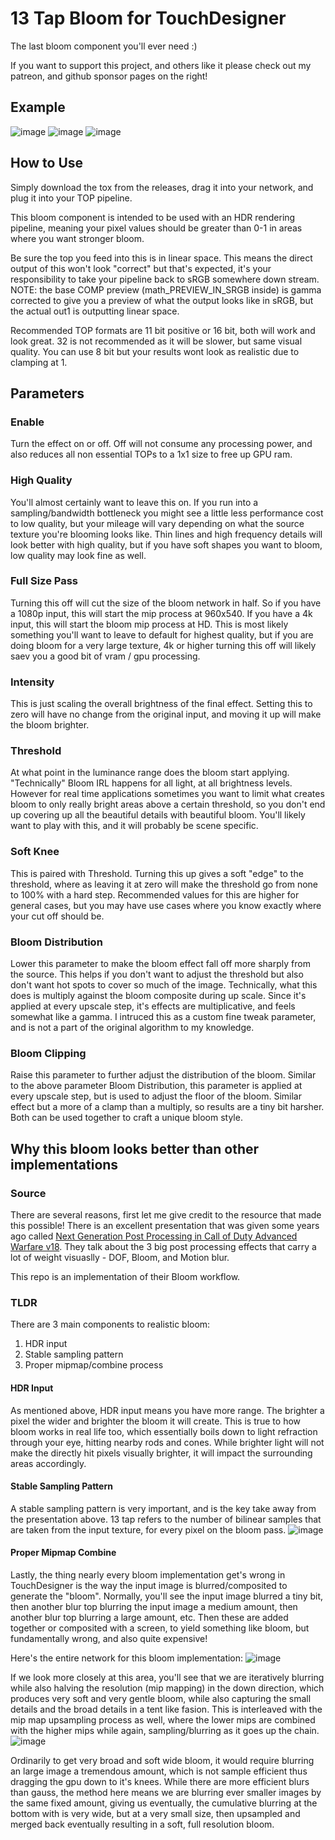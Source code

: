 # 13 Tap Bloom for TouchDesigner
The last bloom component you'll ever need :)

If you want to support this project, and others like it please check out my patreon, and github sponsor pages on the right!

## Example
![image](https://user-images.githubusercontent.com/10091486/235195443-0f5634a3-a2dd-4c6d-bd28-473d0fb14825.png)
![image](https://user-images.githubusercontent.com/10091486/235196563-4cc1bf15-0413-4dc0-ae02-8ff604bcc4ef.png)
![image](https://user-images.githubusercontent.com/10091486/235202365-d3cc89ed-8bf0-44d0-86d7-f17c9cab1fd8.png)


## How to Use
Simply download the tox from the releases, drag it into your network, and plug it into your TOP pipeline.

This bloom component is intended to be used with an HDR rendering pipeline, meaning your pixel values should be greater than 0-1 in areas where you want stronger bloom. 

Be sure the top you feed into this is in linear space. This means the direct output of this won't look "correct" but that's expected, it's your responsibility to take your pipeline back to sRGB somewhere down stream. NOTE: the base COMP preview (math_PREVIEW_IN_SRGB inside) is gamma corrected to give you a preview of what the output looks like in sRGB, but the actual out1 is outputting linear space.

Recommended TOP formats are 11 bit positive or 16 bit, both will work and look great. 32 is not recommended as it will be slower, but same visual quality. You can use 8 bit but your results wont look as realistic due to clamping at 1.

## Parameters

### Enable
Turn the effect on or off. Off will not consume any processing power, and also reduces all non essential TOPs to a 1x1 size to free up GPU ram.

### High Quality
You'll almost certainly want to leave this on. If you run into a sampling/bandwidth bottleneck you might see a little less performance cost to low quality, but your mileage will vary depending on what the source texture you're blooming looks like. Thin lines and high frequency details will look better with high quality, but if you have soft shapes you want to bloom, low quality may look fine as well.

### Full Size Pass
Turning this off will cut the size of the bloom network in half. So if you have a 1080p input, this will start the mip process at 960x540. If you have a 4k input, this will start the bloom mip process at HD. This is most likely something you'll want to leave to default for highest quality, but if you are doing bloom for a very large texture, 4k or higher turning this off will likely saev you a good bit of vram / gpu processing.

### Intensity
This is just scaling the overall brightness of the final effect. Setting this to zero will have no change from the original input, and moving it up will make the bloom brighter.

### Threshold
At what point in the luminance range does the bloom start applying. "Technically" Bloom IRL happens for all light, at all brightness levels. However for real time applications sometimes you want to limit what creates bloom to only really bright areas above a certain threshold, so you don't end up covering up all the beautiful details with beautiful bloom. You'll likely want to play with this, and it will probably be scene specific.

### Soft Knee
This is paired with Threshold. Turning this up gives a soft "edge" to the threshold, where as leaving it at zero will make the threshold go from none to 100% with a hard step. Recommended values for this are higher for general cases, but you may have use cases where you know exactly where your cut off should be.

### Bloom Distribution
Lower this parameter to make the bloom effect fall off more sharply from the source. This helps if you don't want to adjust the threshold but also don't want hot spots to cover so much of the image. Technically, what this does is multiply against the bloom composite during up scale. Since it's applied at every upscale step, it's effects are multiplicative, and feels somewhat like a gamma. I intruced this as a custom fine tweak parameter, and is not a part of the original algorithm to my knowledge.

### Bloom Clipping
Raise this parameter to further adjust the distribution of the bloom. Similar to the above parameter Bloom Distribution, this parameter is applied at every upscale step, but is used to adjust the floor of the bloom. Similar effect but a more of a clamp than a multiply, so results are a tiny bit harsher. Both can be used together to craft a unique bloom style.

## Why this bloom looks better than other implementations

### Source
There are several reasons, first let me give credit to the resource that made this possible! There is an excellent presentation that was given some years ago called [Next Generation Post Processing in Call of Duty Advanced Warfare v18](https://goo.gl/eomGso). They talk about the 3 big post processing effects that carry a lot of weight visuaslly - DOF, Bloom, and Motion blur. 

This repo is an implementation of their Bloom workflow.

### TLDR
There are 3 main components to realistic bloom:
1. HDR input
2. Stable sampling pattern
3. Proper mipmap/combine process

#### HDR Input
As mentioned above, HDR input means you have more range. The brighter a pixel the wider and brighter the bloom it will create. This is true to how bloom works in real life too, which essentially boils down to light refraction through your eye, hitting nearby rods and cones. While brighter light will not make the directly hit pixels visually brighter, it will impact the surrounding areas accordingly.

#### Stable Sampling Pattern
A stable sampling pattern is very important, and is the key take away from the presentation above. 13 tap refers to the number of bilinear samples that are taken from the input texture, for every pixel on the bloom pass.
![image](https://user-images.githubusercontent.com/10091486/235203929-22a3dd71-cc39-426e-8a2e-cc98065aa6c3.png)

#### Proper Mipmap Combine
Lastly, the thing nearly every bloom implementation get's wrong in TouchDesigner is the way the input image is blurred/composited to generate the "bloom". Normally, you'll see the input image blurred a tiny bit, then another blur top blurring the input image a medium amount, then another blur top blurring a large amount, etc. Then these are added together or composited with a screen, to yield something like bloom, but fundamentally wrong, and also quite expensive!

Here's the entire network for this bloom implementation:
![image](https://user-images.githubusercontent.com/10091486/235200519-cd8bf970-b349-4cf3-9e86-041ac2183fd2.png)

If we look more closely at this area, you'll see that we are iteratively blurring while also halving the resolution (mip mapping) in the down direction, which produces very soft and very gentle bloom, while also capturing the small details and the broad details in a tent like fasion. This is interleaved with the mip map upsampling process as well, where the lower mips are combined with the higher mips while again, sampling/blurring as it goes up the chain.
![image](https://user-images.githubusercontent.com/10091486/235205639-15a467f6-efd5-4447-bc5d-e72f82b7c2fe.png)

Ordinarily to get very broad and soft wide bloom, it would require blurring an large image a tremendous amount, which is not sample efficient thus dragging the gpu down to it's knees. While there are more efficient blurs than gauss, the method here means we are blurring ever smaller images by the same fixed amount, giving us eventually, the cumulative blurring at the bottom with is very wide, but at a very small size, then upsampled and merged back eventually resulting in a soft, full resolution bloom.


